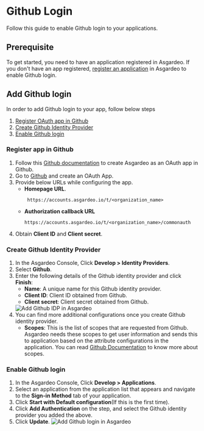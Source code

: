 # Github Login

Follow this guide to enable Github login to your applications.

## Prerequisite
To get started, you need to have an application registered in Asgardeo. If you don't have an app registered, [register an application](../../applications/) in Asgardeo to enable Github login.

## Add Github login
In order to add Github login to your app, follow below steps
 1. [Register OAuth app in Github](#register-app-in-github)
 2. [Create Github Identity Provider](#create-github-identity-provider)
 3. [Enable Github login](#enable-github-login)

### Register app in Github
1. Follow this [Github documentation](https://docs.github.com/en/developers/apps/building-oauth-apps/creating-an-oauth-app) to create Asgardeo as an OAuth app in Github.
2. Go to [Github](https://github.com/) and create an OAuth App.
3. Provide below URLs while configuring the app. 
    - **Homepage URL**.
      ```
       https://accounts.asgardeo.io/t/<organization_name>
      ```
   - **Authorization callback URL**
      ```
      https://accounts.asgardeo.io/t/<organization_name>/commonauth
      ```
4. Obtain **Client ID** and **Client secret**.

### Create Github Identity Provider
1. In the Asgardeo Console, Click **Develop > Identity Providers**.
2. Select **Github**.
3. Enter the following details of the Github identity provider and click **Finish**:
    - **Name**: A unique name for this Github identity provider.
    - **Client ID**: Client ID obtained from Github.
    - **Client secret**: Client secret obtained from Github.   
    <img :src="$withBase('/assets/img/guides/idp/github-idp/add-github-idp.png')" alt="Add Github IDP in Asgardeo">
4. You can find more additional configurations once you create Github identity provider.
     - **Scopes**: This is the list of scopes that are requested from Github. Asgardeo needs these scopes to get user information and sends this to application based on the attribute configurations in the application. You can read [Github Documentation](https://docs.github.com/en/developers/apps/building-oauth-apps/scopes-for-oauth-apps) to know more about scopes.
 
###  Enable Github login
1. In the Asgardeo Console, Click **Develop > Applications**.
2. Select an application from the application list that appears and navigate to the **Sign-in Method** tab of your application.
3. Click **Start with Default configuration**(If this is the first time).
4. Click **Add Authentication** on the step, and select the Github identity provider you added the above.
5. Click **Update**.
   <img :src="$withBase('/assets/img/guides/idp/github-idp/add-github-federation-with-basic.png')" alt="Add Github login in Asgardeo">
